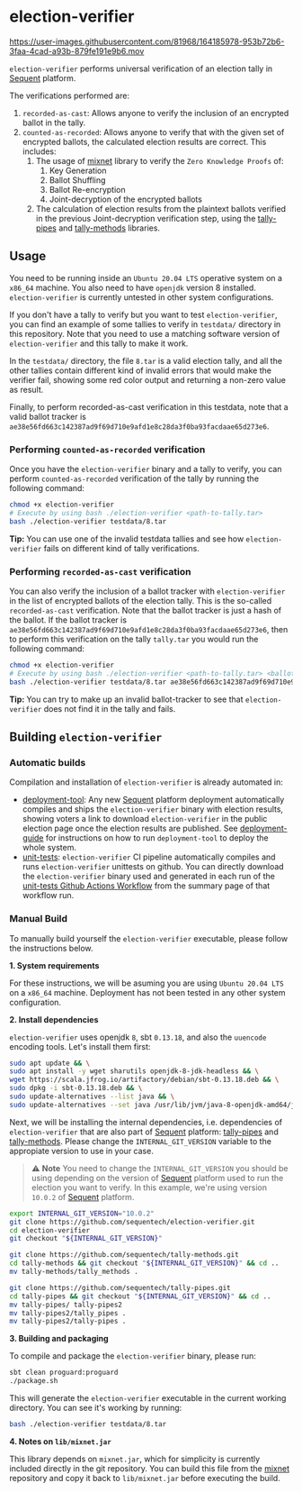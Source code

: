 # election-verifier

https://user-images.githubusercontent.com/81968/164185978-953b72b6-3faa-4cad-a93b-879fe191e9b6.mov

`election-verifier` performs universal verification of an election tally in
[Sequent] platform.

The verifications performed are:
1. `recorded-as-cast`: Allows anyone to verify the inclusion of an encrypted
   ballot in the tally.
2. `counted-as-recorded`: Allows anyone to verify that with the given set of
   encrypted ballots, the calculated election results are correct. This
   includes:
   1. The usage of [mixnet] library to verify the `Zero Knowledge Proofs` of:
      1. Key Generation
      1. Ballot Shuffling
      1. Ballot Re-encryption
      1. Joint-decryption of the encrypted ballots
   1. The calculation of election results from the plaintext ballots verified in
     the previous Joint-decryption verification step, using the [tally-pipes]
     and [tally-methods] libraries.

## Usage

You need to be running inside an `Ubuntu 20.04 LTS` operative system on a
`x86_64` machine. You also need to have `openjdk` version 8 installed.
`election-verifier` is currently untested in other system configurations.

If you don't have a tally to verify but you want to test `election-verifier`, you
can find an example of some tallies to verify in `testdata/` directory in this
repository. Note that you need to use a matching software version of
`election-verifier` and this tally to make it work.

In the `testdata/` directory, the file `8.tar` is a valid election tally, and
all the other tallies contain different kind of invalid errors that would make
the verifier fail, showing some red color output and returning a non-zero value
as result.

Finally, to perform recorded-as-cast verification in this testdata, note that a
valid ballot tracker is
`ae38e56fd663c142387ad9f69d710e9afd1e8c28da3f0ba93facdaae65d273e6`.

### Performing `counted-as-recorded` verification

Once you have the `election-verifier` binary and a tally to verify, you can perform
`counted-as-recorded` verification of the tally by running the following 
command:

```bash
chmod +x election-verifier
# Execute by using bash ./election-verifier <path-to-tally.tar>
bash ./election-verifier testdata/8.tar 
```

**Tip:** You can use one of the invalid testdata tallies and see how
`election-verifier` fails on different kind of tally verifications. 

### Performing `recorded-as-cast` verification

You can also verify the inclusion of a ballot tracker with `election-verifier` in
the list of encrypted ballots of the election tally. This is the so-called
`recorded-as-cast` verification. Note that the ballot tracker is just a hash of
the ballot. If the ballot tracker is
`ae38e56fd663c142387ad9f69d710e9afd1e8c28da3f0ba93facdaae65d273e6`, then to
perform this verification on the tally `tally.tar` you would run the
following command:

```bash
chmod +x election-verifier
# Execute by using bash ./election-verifier <path-to-tally.tar> <ballot-tracker>
bash ./election-verifier testdata/8.tar ae38e56fd663c142387ad9f69d710e9afd1e8c28da3f0ba93facdaae65d273e6
```

**Tip:** You can try to make up an invalid ballot-tracker to see that
`election-verifier` does not find it in the tally and fails.

## Building `election-verifier`

### Automatic builds

Compilation and installation of `election-verifier` is already automated in:
- [deployment-tool]: Any new [Sequent] platform deployment automatically compiles
  and ships the `election-verifier` binary with election results, showing voters a
  link to download `election-verifier` in the public election page once the
  election results are published. See [deployment-guide] for instructions on how
  to run `deployment-tool` to deploy the whole system.
- [unit-tests]: `election-verifier` CI pipeline automatically compiles and runs
  `election-verifier` unittests on github. You can directly download the
  `election-verifier` binary used and generated in each run of the 
  [unit-tests Github Actions Workflow] from the summary page of that workflow
  run.

### Manual Build

To manually build yourself the `election-verifier` executable, please follow the
instructions below.

**1. System requirements**

For these instructions, we will be asuming you are using `Ubuntu 20.04 LTS` on a
`x86_64` machine. Deployment has not been tested in any other system
configuration.

**2. Install dependencies**

`election-verifier` uses openjdk `8`, sbt `0.13.18`, and also the `uuencode` 
encoding tools. Let's install them first:

```bash
sudo apt update && \
sudo apt install -y wget sharutils openjdk-8-jdk-headless && \
wget https://scala.jfrog.io/artifactory/debian/sbt-0.13.18.deb && \
sudo dpkg -i sbt-0.13.18.deb && \
sudo update-alternatives --list java && \
sudo update-alternatives --set java /usr/lib/jvm/java-8-openjdk-amd64/jre/bin/java
```

Next, we will be installing the internal dependencies, i.e. dependencies of
`election-verifier` that are also part of [Sequent] platform: [tally-pipes] and
[tally-methods]. Please change the `INTERNAL_GIT_VERSION` variable to the
appropiate version to use in your case.

> :warning: **Note** You need to change the `INTERNAL_GIT_VERSION` you should be
using depending on the version of [Sequent] platform used to run the election you
want to verify. In this example, we're using version `10.0.2` of [Sequent] 
platform.

```bash
export INTERNAL_GIT_VERSION="10.0.2"
git clone https://github.com/sequentech/election-verifier.git
cd election-verifier
git checkout "${INTERNAL_GIT_VERSION}"

git clone https://github.com/sequentech/tally-methods.git
cd tally-methods && git checkout "${INTERNAL_GIT_VERSION}" && cd ..
mv tally-methods/tally_methods .

git clone https://github.com/sequentech/tally-pipes.git
cd tally-pipes && git checkout "${INTERNAL_GIT_VERSION}" && cd ..
mv tally-pipes/ tally-pipes2
mv tally-pipes2/tally_pipes .
mv tally-pipes2/tally-pipes .
```

**3. Building and packaging**

To compile and package the `election-verifier` binary, please run:

```bash
sbt clean proguard:proguard
./package.sh
```

This will generate the `election-verifier` executable in the current working
directory. You can see it's working by running:

```bash
bash ./election-verifier testdata/8.tar
```

**4. Notes on `lib/mixnet.jar`**

This library depends on `mixnet.jar`, which for simplicity is currently
included directly in the git repository. You can build this file from the
[mixnet] repository and copy it back to `lib/mixnet.jar` before executing
the build.

[Sequent]: https://sequentech.io
[mixnet]: https://github.com/sequentech/mixnet
[tally-pipes]: https://github.com/sequentech/tally-pipes
[tally-methods]: https://github.com/sequentech/tally-methods
[deployment-tool]: https://github.com/sequentech/deployment-tool
[unit-tests]: https://github.com/sequentech/election-verifier/blob/master/.github/workflows/unittests.yml
[deployment-guide]: https://sequent.github.io/documentation/docs/deployment/guide/
[unit-tests Github Actions Workflow]: https://github.com/sequentech/election-verifier/actions/workflows/unittests.yml
